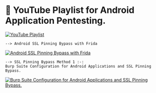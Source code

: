 # 🎥 YouTube Playlist for Android Application Pentesting.
[![YouTube Playlist](https://img.youtube.com/vi/Dnn2uHv7wwY/maxresdefault.jpg)](https://www.youtube.com/playlist?list=PL--2vyReuUpSCMs57J3FhZrD-24Rcp5H2)

	--> Android SSL Pinning Bypass with Frida 
[![Android SSL Pinning Bypass with Frida](https://img.youtube.com/vi/SXtiVN7Trtw/maxresdefault.jpg)](https://www.youtube.com/watch?v=SXtiVN7Trtw)

	--> SSL Pinning Bypass Method 1 :-: 
	Burp Suite Configuration for Android Applications and SSL Pinning Bypass.
[![Burp Suite Configuration for Android Applications and SSL Pinning Bypass.](https://img.youtube.com/vi/1721lyUtfYY/maxresdefault.jpg)](https://www.youtube.com/watch?v=1721lyUtfYY)
